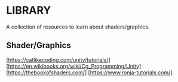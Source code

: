 # LIBRARY

A collection of resources to learn about shaders/graphics.

## Shader/Graphics
[https://catlikecoding.com/unity/tutorials/]
[https://en.wikibooks.org/wiki/Cg_Programming/Unity]
[https://thebookofshaders.com/]
[https://www.ronja-tutorials.com/]

